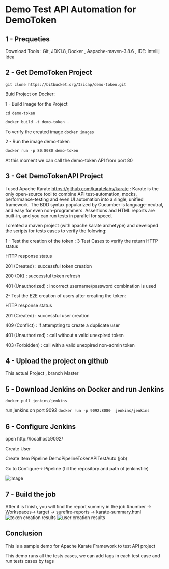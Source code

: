# Demo Test API Automation for DemoToken #
## 1 - Prequeties ##
Download Tools : Git, JDK1.8, Docker , Aapache-maven-3.8.6 , IDE: Intellij Idea

## 2 - Get DemoToken Project ##

`git clone https://bitbucket.org/Izicap/demo-token.git`

Buid Project on Docker: 

1 - Build Image for the Project 

`cd demo-token`

`docker build -t demo-token .`

To verify the created image `docker images`

2 - Run the image demo-token

`docker run -p 80:8080 demo-token`

At this moment we can call the demo-token API from port 80

## 3 - Get DemoTokenAPI Project ##
I used Apache Karate https://github.com/karatelabs/karate : Karate is the only open-source tool to combine API test-automation, mocks, performance-testing and even UI automation into a single, unified framework. The BDD syntax popularized by Cucumber is language-neutral, and easy for even non-programmers. Assertions and HTML reports are built-in, and you can run tests in parallel for speed.

I created a maven project (with apache karate archetype) and developed the scripts for tests cases to verify the folowing:

1 - Test the creation of the token : 3 Test Cases to verify the return HTTP status

HTTP response status

201 (Created) : successful token creation

200 (OK) : successful token refresh

401 (Unauthorized) : incorrect username/password combination is used

2- Test the E2E creation of users after creating the token:

HTTP response status

201 (Created) : successful user creation

409 (Conflict) : if attempting to create a duplicate user

401 (Unauthorized) : call without a valid unexpired token

403 (Forbidden) : call with a valid unexpired non-admin token


## 4 - Upload the project on github ##

This actual Project , branch Master

## 5 - Download Jenkins on Docker and run Jenkins ##
`docker pull jenkins/jenkins`

run jenkins on port 9092 `docker run -p 9092:8080  jenkins/jenkins`


## 6 - Configure Jenkins ##
open http://localhost:9092/

Create User

Create Item Pipeline DemoPipelineTokenAPITestAuto (job)

Go to Configure-> Pipeline (fill the repository and path of jenkinsfile)

![image](https://user-images.githubusercontent.com/13651357/200199449-c8aade96-0689-48d9-a038-be6a87f88b22.png)

## 7 - Build the job ##
After it is finish, you will find the report summry in the job #number -> Workspaces-> target -> surefire-reports -> karate-summary.html
![token creation results](https://user-images.githubusercontent.com/13651357/200199802-81b27ea4-2860-46f6-868d-ed48bf5f9e09.png)
![user creation results](https://user-images.githubusercontent.com/13651357/200199803-0016ca6e-0d1c-4339-ac93-908d34258e9b.png)



## Conclusion ##
This is a sample demo for Apache Karate Framework to test API project

This demo runs all the tests cases, we can add tags in each test case  and run tests cases by tags
